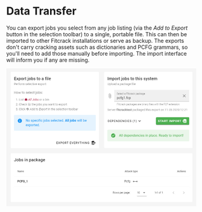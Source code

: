 Data Transfer
=============

You can export jobs you select from any job listing (via the _Add to Export_ button in the selection toolbar) to a single, portable file. This can then be imported to other Fitcrack installations or serve as backup. The exports don't carry cracking assets such as dictionaries and PCFG grammars, so you'll need to add those manually before importing. The import interface will inform you if any are missing.

![Transfer page](../_media/img/transfer.jpg)
